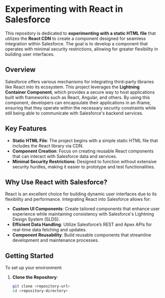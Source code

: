 # Experimenting with React in Salesforce

This repository is dedicated to **experimenting with a static HTML file** that utilizes the **React CDN** to create a component designed for seamless integration within Salesforce. The goal is to develop a component that operates with minimal security restrictions, allowing for greater flexibility in building user interfaces.

## Overview

Salesforce offers various mechanisms for integrating third-party libraries like React into its ecosystem. This project leverages the **Lightning Container Component**, which provides a secure way to host applications built with frameworks such as React, Angular, and others. By using this component, developers can encapsulate their applications in an iframe, ensuring that they operate within the necessary security constraints while still being able to communicate with Salesforce's backend services.

## Key Features

- **Static HTML File**: The project begins with a simple static HTML file that includes the React library via CDN.
- **Component Creation**: Focus on creating reusable React components that can interact with Salesforce data and services.
- **Minimal Security Restrictions**: Designed to function without extensive security hurdles, making it easier to prototype and test functionalities.

## Why Use React with Salesforce?

React is an excellent choice for building dynamic user interfaces due to its flexibility and performance. Integrating React into Salesforce allows for:

- **Custom UI Components**: Create tailored components that enhance user experience while maintaining consistency with Salesforce's Lightning Design System (SLDS).
- **Efficient Data Handling**: Utilize Salesforce’s REST and Apex APIs for real-time data fetching and updates.
- **Component Reusability**: Build reusable components that streamline development and maintenance processes.

## Getting Started

To set up your environment:

1. **Clone the Repository**:
   ```bash
   git clone <repository-url>
   cd <repository-directory>
